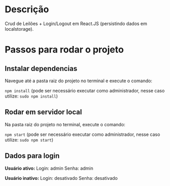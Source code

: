 # Descrição

Crud de Leilões + Login/Logout em React.JS (persistindo dados em localstorage).

# Passos para rodar o projeto

## Instalar dependencias

Navegue até a pasta raiz do projeto no terminal e execute o comando:

`npm install` (pode ser necessário executar como administrador, nesse caso utilize: `sudo npm install`)

## Rodar em servidor local

Na pasta raiz do projeto no terminal, execute o comando:

`npm start` (pode ser necessário executar como administrador, nesse caso utilize: `sudo npm start`)


## Dados para login

**Usuário ativo:**
Login: admin
Senha: admin

**Usuário inativo:**
Login: desativado
Senha: desativado
